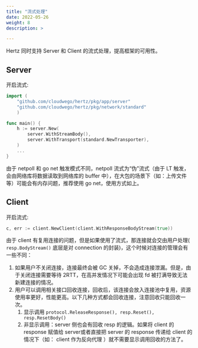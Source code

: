 ```yaml
---
title: "流式处理"
date: 2022-05-26
weight: 8
description: >

---
```


Hertz 同时支持 Server 和 Client 的流式处理，提高框架的可用性。

## Server

开启流式:

```go
import (
    "github.com/cloudwego/hertz/pkg/app/server"
    "github.com/cloudwego/hertz/pkg/network/standard"
    )

func main() {
    h := server.New(
        server.WithStreamBody(),
        server.WithTransport(standard.NewTransporter),
    )
    ...
}
```

由于 netpoll 和 go net 触发模式不同，netpoll 流式为“伪”流式（由于 LT 触发，会由网络库将数据读取到网络库的 buffer 中），在大包的场景下（如：上传文件等）可能会有内存问题，推荐使用 go net，使用方式如上。

## Client

开启流式:

```go
c, err := client.NewClient(client.WithResponseBodyStream(true))
```

由于 client 有复用连接的问题，但是如果使用了流式，那连接就会交由用户处理( `resp.BodyStream()` 底层是对 connection 的封装)，这个时候对连接的管理会有一些不同：

1. 如果用户不关闭连接，连接最终会被 GC 关掉，不会造成连接泄漏。但是，由于关闭连接需要等待 2RTT，在高并发情况下可能会出现 fd 被打满导致无法新建连接的情况。
2. 用户可以调用相关接口回收连接，回收后，该连接会放入连接池中复用，资源使用率更好，性能更高。以下几种方式都会回收连接，注意回收只能回收一次。
   1. 显示调用 `protocol.ReleaseResponse(), resp.Reset(), resp.ResetBody()`
   2. 非显示调用：server 侧也会有回收 resp 的逻辑。如果将 client 的 response 赋值给 server或者直接把 server 的 response 传递给 client 的情况下（如： client 作为反向代理 ）就不需要显示调用回收的方法了。
